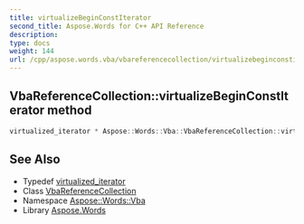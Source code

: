 ```yaml
---
title: virtualizeBeginConstIterator
second_title: Aspose.Words for C++ API Reference
description: 
type: docs
weight: 144
url: /cpp/aspose.words.vba/vbareferencecollection/virtualizebeginconstiterator/
---
```

## VbaReferenceCollection::virtualizeBeginConstIterator method




```cpp
virtualized_iterator * Aspose::Words::Vba::VbaReferenceCollection::virtualizeBeginConstIterator() const override
```

## See Also

* Typedef [virtualized_iterator](../virtualized_iterator/)
* Class [VbaReferenceCollection](../)
* Namespace [Aspose::Words::Vba](../../)
* Library [Aspose.Words](../../../)

